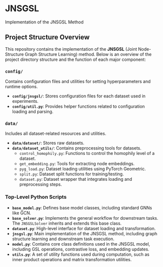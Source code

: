 # JNSGSL
Implementation of the JNSGSL Method

## Project Structure Overview

This repository contains the implementation of the **JNSGSL** (Joint Node-Structure Graph Structure Learning) method. Below is an overview of the project directory structure and the function of each major component:

### `config/`
Contains configuration files and utilities for setting hyperparameters and runtime options.

- **`config/jnsgsl/`**: Stores configuration files for each dataset used in experiments.
- **`config/util.py`**: Provides helper functions related to configuration loading and parsing.

### `data/`
Includes all dataset-related resources and utilities.

- **`data/dataset/`**: Stores raw datasets.
- **`data/dataset_utils/`**: Contains preprocessing tools for datasets.
  - `control_homophily.py`: Functions to control the homophily level of a dataset.
  - `get_embedding.py`: Tools for extracting node embeddings.
  - `pyg_load.py`: Dataset loading utilities using PyTorch Geometric.
  - `split.py`: Dataset split functions for training/testing.
  - `dataset.py`: Dataset wrapper that integrates loading and preprocessing steps.

### Top-Level Python Scripts

- **`base_model.py`**: Defines base model classes, including standard GNNs like GCN.
- **`base_solver.py`**: Implements the general workflow for downstream tasks. The `JNSGSLSolver` inherits and extends this base class.
- **`dataset.py`**: High-level interface for dataset loading and transformation.
- **`jnsgsl.py`**: Main implementation of the JNSGSL method, including graph structure learning and downstream task execution.
- **`model.py`**: Contains core class definitions used in the JNSGSL model, including GSL operations, contrastive loss, and embedding updates.
- **`utils.py`**: A set of utility functions used during computation, such as inner product operations and matrix transformation utilities.

